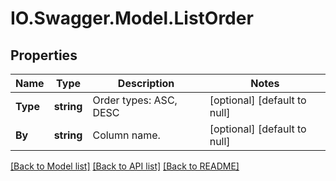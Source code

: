 # IO.Swagger.Model.ListOrder
## Properties

Name | Type | Description | Notes
------------ | ------------- | ------------- | -------------
**Type** | **string** | Order types: ASC, DESC | [optional] [default to null]
**By** | **string** | Column name. | [optional] [default to null]

[[Back to Model list]](../README.md#documentation-for-models) [[Back to API list]](../README.md#documentation-for-api-endpoints) [[Back to README]](../README.md)

